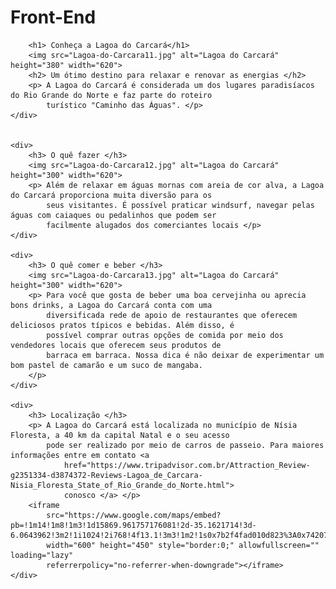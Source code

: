 # Front-End
<!DOCTYPE html>

<html>

<head>
    <meta charset="utf-8">
    <title> Caminho das Águas </title>
</head>

<body>
    <div>

        <h1> Conheça a Lagoa do Carcará</h1>
        <img src="Lagoa-do-Carcara11.jpg" alt="Lagoa do Carcará" height="380" width="620">
        <h2> Um ótimo destino para relaxar e renovar as energias </h2>
        <p> A Lagoa do Carcará é considerada um dos lugares paradisíacos do Rio Grande do Norte e faz parte do roteiro
            turístico "Caminho das Águas". </p>
    </div>


    <div>
        <h3> O quê fazer </h3>
        <img src="Lagoa-do-Carcara12.jpg" alt="Lagoa do Carcará" height="300" width="620">
        <p> Além de relaxar em águas mornas com areia de cor alva, a Lagoa do Carcará proporciona muita diversão para os
            seus visitantes. É possível praticar windsurf, navegar pelas águas com caiaques ou pedalinhos que podem ser
            facilmente alugados dos comerciantes locais </p>
    </div>

    <div>
        <h3> O quê comer e beber </h3>
        <img src="Lagoa-do-Carcara13.jpg" alt="Lagoa do Carcará" height="300" width="620">
        <p> Para você que gosta de beber uma boa cervejinha ou aprecia bons drinks, a Lagoa do Carcará conta com uma
            diversificada rede de apoio de restaurantes que oferecem deliciosos pratos típicos e bebidas. Além disso, é
            possível comprar outras opções de comida por meio dos vendedores locais que oferecem seus produtos de
            barraca em barraca. Nossa dica é não deixar de experimentar um bom pastel de camarão e um suco de mangaba.
        </p>
    </div>

    <div>
        <h3> Localização </h3>
        <p> A Lagoa do Carcará está localizada no município de Nísia Floresta, a 40 km da capital Natal e o seu acesso
            pode ser realizado por meio de carros de passeio. Para maiores informações entre em contato <a
                href="https://www.tripadvisor.com.br/Attraction_Review-g2351334-d3874372-Reviews-Lagoa_de_Carcara-Nisia_Floresta_State_of_Rio_Grande_do_Norte.html">
                conosco </a> </p>
        <iframe
            src="https://www.google.com/maps/embed?pb=!1m14!1m8!1m3!1d15869.961757176081!2d-35.1621714!3d-6.0643962!3m2!1i1024!2i768!4f13.1!3m3!1m2!1s0x7b2f4fad010d823%3A0x74207c83366e19c3!2sLagoa%20do%20Carcara!5e0!3m2!1sen!2sbr!4v1692355651318!5m2!1sen!2sbr"
            width="600" height="450" style="border:0;" allowfullscreen="" loading="lazy"
            referrerpolicy="no-referrer-when-downgrade"></iframe>
    </div>

</body>





</html>
